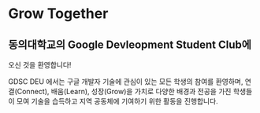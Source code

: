 # Grow Together

## 동의대학교의 Google Devleopment Student Club에
오신 것을 환영합니다!

GDSC DEU 에서는 구글 개발자 기술에 관심이 있는
모든 학생의 참여를 환영하며, 연결(Connect), 배움(Learn),
성장(Grow)을 가치로 다양한 배경과 전공을 가진 학생들이
모여 기술을 습득하고 지역 공동체에 기여하기 위한 활동을 진행합니다.
